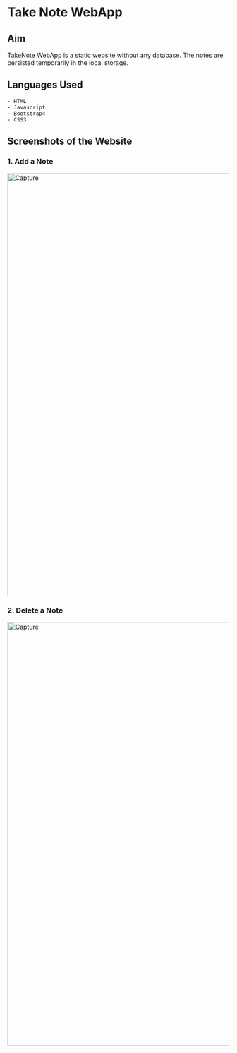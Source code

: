 # Take Note WebApp

## Aim

TakeNote WebApp is a static website without any database. The notes are persisted temporarily in the local storage.


## Languages Used
```
- HTML
- Javascript
- Bootstrap4
- CSS3
```

## Screenshots of the Website 

### 1. Add a Note 

<img width="959" alt="Capture" src="https://user-images.githubusercontent.com/60184336/209709822-29e9fec8-b9a9-4af5-80c1-298c89e1c1e2.PNG">

### 2. Delete a Note 

<img width="960" alt="Capture" src="https://user-images.githubusercontent.com/60184336/209764010-0765b979-75c0-42f6-b18a-960a5cf4de67.PNG">

